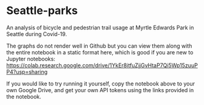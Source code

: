 # Seattle-parks
An analysis of bicycle and pedestrian trail usage at Myrtle Edwards Park in Seattle during Covid-19.

The graphs do not render well in Github but you can view them along with the entire notebook in a static format here, which is good if you are new to Jupyter notebooks: https://colab.research.google.com/drive/1YkEr8itfuZjjGvHtaP7Qi5Wp15zuuPP4?usp=sharing

If you would like to try running it yourself, copy the notebook above to your own Google Drive, and get your own API tokens using the links provided in the notebook. 
